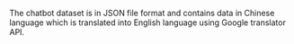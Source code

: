 

The chatbot dataset is in JSON file format and contains data in Chinese language which is translated into English language using Google translator API.  
